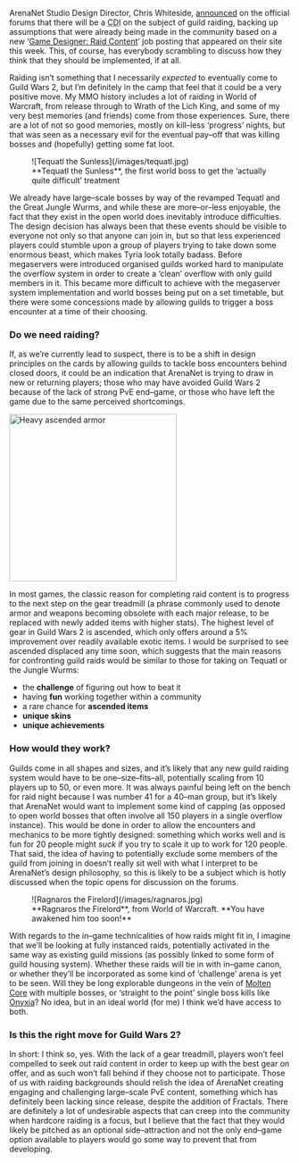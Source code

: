 ArenaNet Studio Design Director, Chris Whiteside, [announced][1] on the official forums that there
will be a  <abbr title="Collaborative Development Initiative">CDI</abbr> on the subject of
guild raiding, backing up assumptions that were already being made in the community based on a new
‘[Game Designer: Raid Content][2]’ job posting that appeared on their site this week. This, of
course, has everybody scrambling to discuss how they think that they should be implemented, if at
all.

Raiding isn’t something that I necessarily *expected* to eventually come to Guild Wars 2, but I’m
definitely in the camp that feel that it could be a very positive move. My MMO history includes a
lot of raiding in World of Warcraft, from release through to Wrath of the Lich King, and some of my
very best memories (and friends) come from those experiences. Sure, there are a lot of not so
good memories, mostly on kill–less ‘progress’ nights, but that was seen as a necessary evil for the
eventual pay–off that was killing bosses and (hopefully) getting some fat loot.

<figure>
  ![Tequatl the Sunless](/images/tequatl.jpg)
  <figcaption>**Tequatl the Sunless**, the first world boss to get the ‘actually quite difficult’ treatment</figcaption>
</figure>

We already have large–scale bosses by way of the revamped Tequatl and the Great Jungle Wurms, and
while these are more–or–less enjoyable, the fact that they exist in the open world does inevitably
introduce difficulties. The design decision has always been that these events should be visible to
everyone not only so that anyone can join in, but so that less experienced players could stumble
upon a group of players trying to take down some enormous beast, which makes Tyria look totally
badass. Before megaservers were introduced organised guilds worked hard to manipulate the overflow
system in order to create a ‘clean’ overflow with only guild members in it. This became more
difficult to achieve with the megaserver system implementation and world bosses being put on a set
timetable, but there were some concessions made by allowing guilds to trigger a boss encounter at a
time of their choosing.

### Do we need raiding?

If, as we’re currently lead to suspect, there is to be a shift in design principles on the cards by
allowing guilds to tackle boss encounters behind closed doors, it could be an indication that ArenaNet
is trying to draw in new or returning players; those who may have avoided Guild Wars 2 because of the
lack of strong PvE end–game, or those who have left the game due to the same perceived shortcomings.

<img class="pull-right" src="http://wiki.guildwars2.com/images/thumb/5/55/Ascended_armor_concept_art1.jpg/362px-Ascended_armor_concept_art1.jpg" height="300" alt="Heavy ascended armor" />

In most games, the classic reason for completing raid content is to progress to the next step on the
gear treadmill (a phrase commonly used to denote armor and weapons becoming obsolete with each major
release, to be replaced with newly added items with higher stats). The highest level of gear in Guild
Wars 2 is ascended, which only offers around a 5% improvement over readily available exotic items. I
would be surprised to see ascended displaced any time soon, which suggests that the main reasons for
confronting guild raids would be similar to those for taking on Tequatl or the Jungle Wurms:

- the **challenge** of figuring out how to beat it
- having **fun** working together within a community
- a rare chance for **ascended items**
- **unique skins**
- **unique achievements**

### How would they work?

Guilds come in all shapes and sizes, and it’s likely that any new guild raiding system would have to
be one–size–fits–all, potentially scaling from 10 players up to 50, or even more. It was always painful
being left on the bench for raid night because I was number 41 for a 40–man group, but it’s likely
that ArenaNet would want to implement some kind of capping (as opposed to open world bosses that often involve
all 150 players in a single overflow instance). This would be done in order to allow the encounters and
mechanics to be more tightly designed: something which works well and is fun for 20 people might *suck*
if you try to scale it up to work for 120 people. That said, the idea of having to potentially exclude
some members of the guild from joining in doesn’t really sit well with what I interpret to be ArenaNet’s
design philosophy, so this is likely to be a subject which is hotly discussed when the topic opens for
discussion on the forums.

<figure>
  ![Ragnaros the Firelord](/images/ragnaros.jpg)
  <figcaption>**Ragnaros the Firelord**, from World of Warcraft. **You have awakened him too soon!**</figcaption>
</figure>

With regards to the in–game technicalities of how raids might fit in, I imagine that we’ll be looking at
fully instanced raids, potentially activated in the same way as existing guild missions (as possibly linked
to some form of guild housing system). Whether these raids will tie in with in–game canon, or whether
they’ll be incorporated as some kind of ‘challenge’ arena is yet to be seen. Will they be long explorable
dungeons in the vein of [Molten Core][3] with multiple bosses, or ‘straight to the point’ single boss kills
like [Onyxia][4]? No idea, but in an ideal world (for me) I think we’d have access to both.

### Is this the right move for Guild Wars 2?

In short: I think so, yes. With the lack of a gear treadmill, players won’t feel compelled to seek
out raid content in order to keep up with the best gear on offer, and as such won’t fall behind if they
choose not to participate. Those of us with raiding backgrounds should relish the idea of ArenaNet
creating engaging and challenging large–scale PvE content, something which has definitely been lacking
since release, despite the addition of Fractals. There are definitely a lot of undesirable aspects that
can creep into the community when hardcore raiding is a focus, but I believe that the fact that they would
likely be pitched as an optional side–attraction and not the only end–game option available to players
would go some way to prevent that from developing.


[1]: https://forum-en.guildwars2.com/forum/game/gw2/Raids-are-coming-to-GW2/page/2#post4466086
[2]: http://ch.tbe.taleo.net/CH05/ats/careers/requisition.jsp?org=NCSOFT&cws=1&rid=18842
[3]: http://us.battle.net/wow/en/zone/molten-core/
[4]: http://us.battle.net/wow/en/zone/onyxias-lair/onyxia
